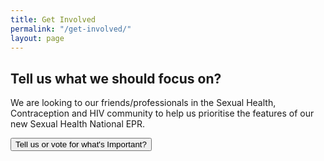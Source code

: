 ```yaml
---
title: Get Involved
permalink: "/get-involved/"
layout: page
---
```

<h2>Tell us what we should focus on?</h2>
We are looking to our friends/professionals in the Sexual Health, Contraception and HIV community to help us prioritise the features of our new Sexual Health National EPR.

<a href="https://clinic99.herokuapp.com/" target="_blank"><button class="w3-btn w3-green">Tell us or vote for what's Important?</button></a>